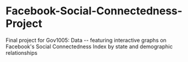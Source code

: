 # Facebook-Social-Connectedness-Project
Final project for Gov1005: Data -- featuring interactive graphs on Facebook's Social Connectedness Index by state and demographic relationships

